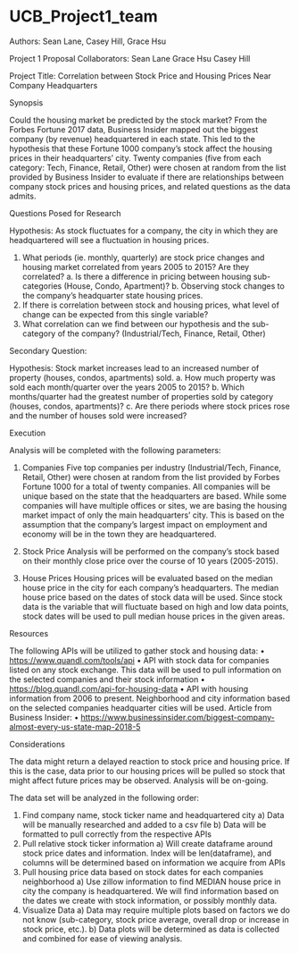 # UCB_Project1_team
Authors: Sean Lane, Casey Hill, Grace Hsu

Project 1 Proposal
Collaborators: 
	Sean Lane
	Grace Hsu
	Casey Hill

Project Title: Correlation between Stock Price and Housing Prices Near Company Headquarters

Synopsis
	
Could the housing market be predicted by the stock market? From the Forbes Fortune 2017 data, Business Insider mapped out the biggest company (by revenue) headquartered in each state. This led to the hypothesis that these Fortune 1000 company’s stock affect the housing prices in their headquarters’ city. Twenty companies (five from each category: Tech, Finance, Retail, Other) were chosen at random from the list provided by Business Insider to evaluate if there are relationships between company stock prices and housing prices, and related questions as the data admits.

Questions Posed for Research

Hypothesis: As stock fluctuates for a company, the city in which they are headquartered will see a fluctuation in housing prices.
1.	What periods (ie. monthly, quarterly) are stock price changes and housing market correlated from years 2005 to 2015? Are they correlated?
a.	Is there a difference in pricing between housing sub-categories (House, Condo, Apartment)?
b.	Observing stock changes to the company’s headquarter state housing prices.
2.	If there is correlation between stock and housing prices, what level of change can be expected from this single variable?
3.	What correlation can we find between our hypothesis and the sub-category of the company? (Industrial/Tech, Finance, Retail, Other)

Secondary Question:

Hypothesis: Stock market increases lead to an increased number of property (houses, condos, apartments) sold.
a.	How much property was sold each month/quarter over the years 2005 to 2015? 
b.	Which months/quarter had the greatest number of properties sold by category (houses, condos, apartments)? 
c.	Are there periods where stock prices rose and the number of houses sold were increased? 

Execution

Analysis will be completed with the following parameters:

1.	Companies
Five top companies per industry (Industrial/Tech, Finance, Retail, Other) were chosen at random from the list provided by Forbes Fortune 1000 for a total of twenty companies. All companies will be unique based on the state that the headquarters are based. While some companies will have multiple offices or sites, we are basing the housing market impact of only the main headquarters’ city. This is based on the assumption that the company’s largest impact on employment and economy will be in the town they are headquartered.


2.	Stock Price
	Analysis will be performed on the company’s stock based on their monthly close price over the course of 10 years (2005-2015).

3.	House Prices
Housing prices will be evaluated based on the median house price in the city for each company’s headquarters. The median house price based on the dates of stock data will be used. Since stock data is the variable that will fluctuate based on high and low data points, stock dates will be used to pull median house prices in the given areas. 

Resources

The following APIs will be utilized to gather stock and housing data:
•	https://www.quandl.com/tools/api
•	API with stock data for companies listed on any stock exchange. This data will be used to pull information on the selected companies and their stock information
•	https://blog.quandl.com/api-for-housing-data
•	API with housing information from 2006 to present. Neighborhood and city information based on the selected companies headquarter cities will be used.
Article from Business Insider:
•	https://www.businessinsider.com/biggest-company-almost-every-us-state-map-2018-5


Considerations

The data might return a delayed reaction to stock price and housing price. If this is the case, data prior to our housing prices will be pulled so stock that might affect future prices may be observed. Analysis will be on-going. 

The data set will be analyzed in the following order:

1.	Find company name, stock ticker name and headquartered city
a)	Data will be manually researched and added to a csv file
b)	Data will be formatted to pull correctly from the respective APIs
2.	Pull relative stock ticker information
a)	Will create dataframe around stock price dates and information. Index will be len(dataframe), and columns will be determined based on information we acquire from APIs
3.	Pull housing price data based on stock dates for each companies neighborhood
a)	Use zillow information to find MEDIAN house price in city the company is headquartered. We will find information based on the dates we create with stock information, or possibly monthly data. 
4.	Visualize Data
a)	Data may require multiple plots based on factors we do not know (sub-category, stock price average, overall drop or increase in stock price, etc.).
b)	Data plots will be determined as data is collected and combined for ease of viewing analysis.
